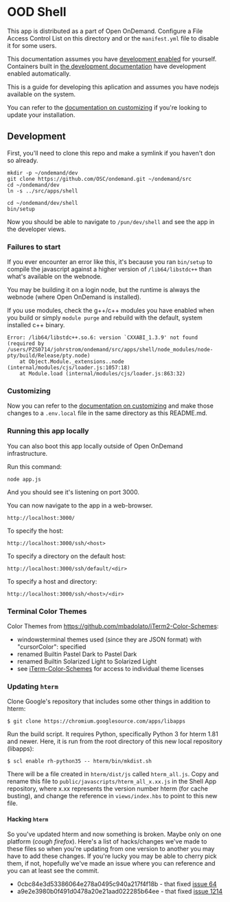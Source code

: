 # OOD Shell

This app is distributed as a part of Open OnDemand.  Configure a File Access Control List
on this directory and or the `manifest.yml` file to disable it for some users.

This documentation assumes you have [development enabled](https://osc.github.io/ood-documentation/latest/app-development/enabling-development-mode.html)
for yourself.  Containers built in [the development documentation](../../DEVELOPMENT.md)
have development enabled automatically.

This is a guide for developing this aplication and assumes you have nodejs available on the system.

You can refer to the [documentation on customizing](https://osc.github.io/ood-documentation/latest/customization.html)
if you're looking to update your installation.

## Development

First, you'll need to clone this repo and make a symlink if you haven't don so already.

```text
mkdir -p ~/ondemand/dev
git clone https://github.com/OSC/ondemand.git ~/ondemand/src
cd ~/ondemand/dev
ln -s ../src/apps/shell
```


```text
cd ~/ondemand/dev/shell
bin/setup
```

Now you should be able to navigate to `/pun/dev/shell` and see the app
in the developer views.

### Failures to start

If you ever encounter an error like this, it's because you ran `bin/setup` to compile the javascript
against a higher version of `/lib64/libstdc++` than what's available on the webnode.

You may be building it on a login node, but the runtime is always the webnode (where Open OnDemand is installed).

If you use modules, check the g++/c++ modules you have enabled when you build or simply `module purge` and rebuild
with the default, system installed c++ binary.

```
Error: /lib64/libstdc++.so.6: version `CXXABI_1.3.9' not found (required by /users/PZS0714/johrstrom/ondemand/src/apps/shell/node_modules/node-pty/build/Release/pty.node)
    at Object.Module._extensions..node (internal/modules/cjs/loader.js:1057:18)
    at Module.load (internal/modules/cjs/loader.js:863:32)
```

### Customizing

Now you can refer to the [documentation on customizing](https://osc.github.io/ood-documentation/latest/customization.html)
and make those changes to a `.env.local` file in the same directory as this README.md.

### Running this app locally

You can also boot this app locally outside of Open OnDemand infrastructure.

Run this command:
```text
node app.js
```
And you should see it's listening on port 3000.

You can now navigate to the app in a web-browser.

`http://localhost:3000/`

To specify the host:

`http://localhost:3000/ssh/<host>`

To specify a directory on the default host:

`http://localhost:3000/ssh/default/<dir>`

To specify a host and directory:

`http://localhost:3000/ssh/<host>/<dir>`

### Terminal Color Themes

Color Themes from https://github.com/mbadolato/iTerm2-Color-Schemes:

- windowsterminal themes used (since they are JSON format) with "cursorColor": specified
- renamed Builtin Pastel Dark to Pastel Dark
- renamed Builtin Solarized Light to Solarized Light
- see [iTerm-Color-Schemes](https://github.com/mbadolato/iTerm2-Color-Schemes) for access to individual theme licenses

### Updating `hterm`

Clone Google's repository that includes some other things in addition to hterm:

```console
$ git clone https://chromium.googlesource.com/apps/libapps
```

Run the build script. It requires Python, specifically Python 3 for hterm 1.81 and newer. Here, it is run from the root directory of this new local repository (libapps):

```console
$ scl enable rh-python35 -- hterm/bin/mkdist.sh
```

There will be a file created in `hterm/dist/js` called `hterm_all.js`. Copy and rename this file to `public/javascripts/hterm_all_x.xx.js` in the Shell App repository, where x.xx represents the version number hterm (for cache busting), and change the reference in `views/index.hbs` to point to this new file.

#### Hacking `hterm`

So you've updated hterm and now something is broken.  Maybe only on one platform (*cough firefox*).  Here's a list of hacks/changes we've made to these files so when you're updating from one version to another you may have to add these 
changes. If you're lucky you may be able to cherry pick them, if not, hopefully we've made an issue where you can reference and you can at least see the commit. 

* 0cbc84e3d53386064e278a0495c940a217f4f18b - that fixed [issue 64](https://github.com/OSC/ood-shell/issues/64)
* a9e2e3980b0f491d0478a20e21aad022285b64ee - that fixed [issue 1214](https://github.com/OSC/ondemand/issues/1214)
